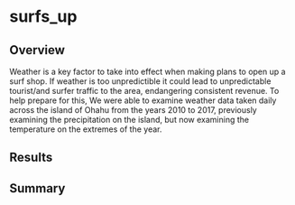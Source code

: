 # surfs_up
## Overview
Weather is a key factor to take into effect when making plans to open up a surf shop. If weather is too unpredictible it could lead to unpredictable tourist/and surfer traffic to the area, endangering consistent revenue. To help prepare for this, We were able to examine weather data taken daily across the island of Ohahu from the years 2010 to 2017, previously examining the precipitation on the island, but now examining the temperature on the extremes of the year. 
## Results

## Summary
